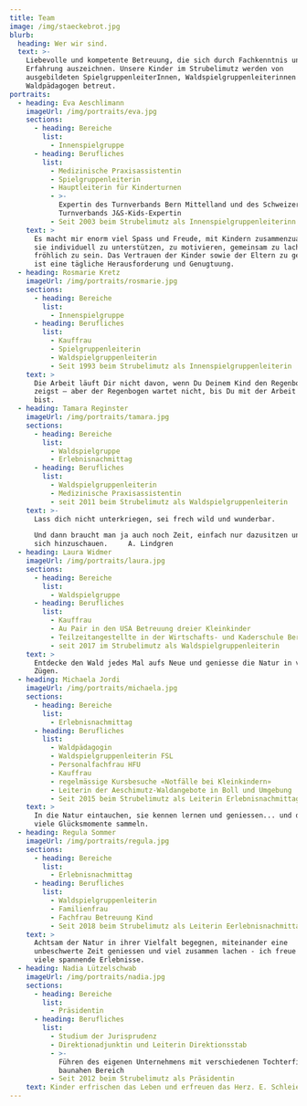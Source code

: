 ```yaml
---
title: Team
image: /img/staeckebrot.jpg
blurb:
  heading: Wer wir sind.
  text: >-
    Liebevolle und kompetente Betreuung, die sich durch Fachkenntnis und
    Erfahrung auszeichnen. Unsere Kinder im Strubelimutz werden von
    ausgebildeten SpielgruppenleiterInnen, Waldspielgruppenleiterinnen und
    Waldpädagogen betreut.
portraits:
  - heading: Eva Aeschlimann
    imageUrl: /img/portraits/eva.jpg
    sections:
      - heading: Bereiche
        list:
          - Innenspielgruppe
      - heading: Berufliches
        list:
          - Medizinische Praxisassistentin
          - Spielgruppenleiterin
          - Hauptleiterin für Kinderturnen
          - >-
            Expertin des Turnverbands Bern Mittelland und des Schweizerischen
            Turnverbands J&S-Kids-Expertin
          - Seit 2003 beim Strubelimutz als Innenspielgruppenleiterinn
    text: >
      Es macht mir enorm viel Spass und Freude, mit Kindern zusammenzuarbeiten,
      sie individuell zu unterstützen, zu motivieren, gemeinsam zu lachen und
      fröhlich zu sein. Das Vertrauen der Kinder sowie der Eltern zu gewinnen,
      ist eine tägliche Herausforderung und Genugtuung.
  - heading: Rosmarie Kretz
    imageUrl: /img/portraits/rosmarie.jpg
    sections:
      - heading: Bereiche
        list:
          - Innenspielgruppe
      - heading: Berufliches
        list:
          - Kauffrau
          - Spielgruppenleiterin
          - Waldspielgruppenleiterin
          - Seit 1993 beim Strubelimutz als Innenspielgruppenleiterin
    text: >
      Die Arbeit läuft Dir nicht davon, wenn Du Deinem Kind den Regenbogen
      zeigst – aber der Regenbogen wartet nicht, bis Du mit der Arbeit fertig
      bist.
  - heading: Tamara Reginster
    imageUrl: /img/portraits/tamara.jpg
    sections:
      - heading: Bereiche
        list:
          - Waldspielgruppe
          - Erlebnisnachmittag
      - heading: Berufliches
        list:
          - Waldspielgruppenleiterin
          - Medizinische Praxisassistentin
          - seit 2011 beim Strubelimutz als Waldspielgruppenleiterin
    text: >-
      Lass dich nicht unterkriegen, sei frech wild und wunderbar. 

      Und dann braucht man ja auch noch Zeit, einfach nur dazusitzen und vor
      sich hinzuschauen.     A. Lindgren
  - heading: Laura Widmer
    imageUrl: /img/portraits/laura.jpg
    sections:
      - heading: Bereiche
        list:
          - Waldspielgruppe
      - heading: Berufliches
        list:
          - Kauffrau
          - Au Pair in den USA Betreuung dreier Kleinkinder
          - Teilzeitangestellte in der Wirtschafts- und Kaderschule Bern
          - seit 2017 im Strubelimutz als Waldspielgruppenleiterin
    text: >
      Entdecke den Wald jedes Mal aufs Neue und geniesse die Natur in vollen
      Zügen.
  - heading: Michaela Jordi
    imageUrl: /img/portraits/michaela.jpg
    sections:
      - heading: Bereiche
        list:
          - Erlebnisnachmittag
      - heading: Berufliches
        list:
          - Waldpädagogin
          - Waldspielgruppenleiterin FSL
          - Personalfachfrau HFU
          - Kauffrau
          - regelmässige Kursbesuche «Notfälle bei Kleinkindern»
          - Leiterin der Aeschimutz-Waldangebote in Boll und Umgebung
          - Seit 2015 beim Strubelimutz als Leiterin Erlebnisnachmittage
    text: >
      In die Natur eintauchen, sie kennen lernen und geniessen... und dabei ganz
      viele Glücksmomente sammeln.
  - heading: Regula Sommer
    imageUrl: /img/portraits/regula.jpg
    sections:
      - heading: Bereiche
        list:
          - Erlebnisnachmittag
      - heading: Berufliches
        list:
          - Waldspielgruppenleiterin
          - Familienfrau
          - Fachfrau Betreuung Kind
          - Seit 2018 beim Strubelimutz als Leiterin Eerlebnisnachmittage
    text: >
      Achtsam der Natur in ihrer Vielfalt begegnen, miteinander eine
      unbeschwerte Zeit geniessen und viel zusammen lachen - ich freue mich auf
      viele spannende Erlebnisse.
  - heading: Nadia Lützelschwab
    imageUrl: /img/portraits/nadia.jpg
    sections:
      - heading: Bereiche
        list:
          - Präsidentin
      - heading: Berufliches
        list:
          - Studium der Jurisprudenz
          - Direktionadjunktin und Leiterin Direktionsstab
          - >-
            Führen des eigenen Unternehmens mit verschiedenen Tochterfirmen im
            baunahen Bereich
          - Seit 2012 beim Strubelimutz als Präsidentin
    text: Kinder erfrischen das Leben und erfreuen das Herz. E. Schleiermacher
---
```


